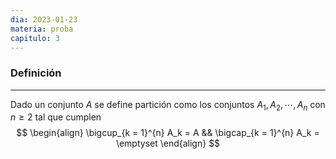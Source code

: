 ```yaml
---
dia: 2023-01-23
materia: proba
capitulo: 3
---
```

### Definición
---
Dado un conjunto $A$ se define partición como los conjuntos $A_1, A_2, \cdots, A_n$ con $n \geq 2$ tal que cumplen
$$ \begin{align} 
	\bigcup_{k = 1}^{n} A_k = A && \bigcap_{k = 1}^{n} A_k = \emptyset
\end{align} $$
